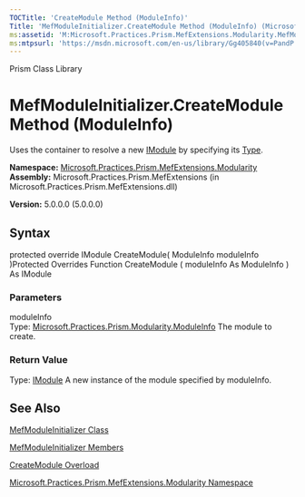 ```yaml
---
TOCTitle: 'CreateModule Method (ModuleInfo)'
Title: 'MefModuleInitializer.CreateModule Method (ModuleInfo) (Microsoft.Practices.Prism.MefExtensions.Modularity)'
ms:assetid: 'M:Microsoft.Practices.Prism.MefExtensions.Modularity.MefModuleInitializer.CreateModule(Microsoft.Practices.Prism.Modularity.ModuleInfo)'
ms:mtpsurl: 'https://msdn.microsoft.com/en-us/library/Gg405840(v=PandP.50)'
---
```


Prism Class Library

MefModuleInitializer.CreateModule Method (ModuleInfo)
=========================================================

Uses the container to resolve a new [IModule](https://msdn.microsoft.com/library/microsoft.practices.prism.modularity.imodule) by specifying its [Type](http://msdn.microsoft.com/en-us/library/42892f65).

**Namespace:** [Microsoft.Practices.Prism.MefExtensions.Modularity](https://msdn.microsoft.com/library/microsoft.practices.prism.mefextensions.modularity)
**Assembly:** Microsoft.Practices.Prism.MefExtensions (in Microsoft.Practices.Prism.MefExtensions.dll)

**Version:** 5.0.0.0 (5.0.0.0)

## Syntax


protected override IModule CreateModule( ModuleInfo moduleInfo )Protected Overrides Function CreateModule ( moduleInfo As ModuleInfo ) As IModule

### Parameters

moduleInfo  
Type: [Microsoft.Practices.Prism.Modularity.ModuleInfo](https://msdn.microsoft.com/library/microsoft.practices.prism.modularity.moduleinfo)
The module to create.

### Return Value

Type: [IModule](https://msdn.microsoft.com/library/microsoft.practices.prism.modularity.imodule)
A new instance of the module specified by moduleInfo.

See Also
--------


[MefModuleInitializer Class](https://msdn.microsoft.com/library/microsoft.practices.prism.mefextensions.modularity.mefmoduleinitializer)

[MefModuleInitializer Members](https://msdn.microsoft.com/allmembers.t:microsoft.practices.prism.mefextensions.modularity.mefmoduleinitializer)

[CreateModule Overload](https://msdn.microsoft.com/overload:microsoft.practices.prism.mefextensions.modularity.mefmoduleinitializer.createmodule)

[Microsoft.Practices.Prism.MefExtensions.Modularity Namespace](https://msdn.microsoft.com/library/microsoft.practices.prism.mefextensions.modularity)
